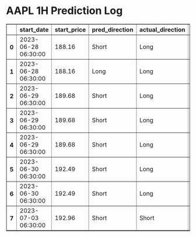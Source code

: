 <h1>AAPL 1H Prediction Log</h1>

<table border="1" class="dataframe">
  <thead>
    <tr style="text-align: right;">
      <th></th>
      <th>start_date</th>
      <th>start_price</th>
      <th>pred_direction</th>
      <th>actual_direction</th>
      <th>end_date</th>
      <th>end_price</th>
      <th>confidence</th>
      <th>difference</th>
    </tr>
  </thead>
  <tbody>
    <tr>
      <th>0</th>
      <td>2023-06-28 06:30:00</td>
      <td>188.16</td>
      <td>Short</td>
      <td>Long</td>
      <td>2023-06-28 12:00:00</td>
      <td>189.29</td>
      <td>72.727273</td>
      <td>1.13</td>
    </tr>
    <tr>
      <th>1</th>
      <td>2023-06-28 06:30:00</td>
      <td>188.16</td>
      <td>Long</td>
      <td>Long</td>
      <td>2023-06-28 12:00:00</td>
      <td>189.29</td>
      <td>64.516129</td>
      <td>1.13</td>
    </tr>
    <tr>
      <th>2</th>
      <td>2023-06-29 06:30:00</td>
      <td>189.68</td>
      <td>Short</td>
      <td>Long</td>
      <td>2023-06-29 08:00:00</td>
      <td>189.69</td>
      <td>64.516129</td>
      <td>0.01</td>
    </tr>
    <tr>
      <th>3</th>
      <td>2023-06-29 06:30:00</td>
      <td>189.68</td>
      <td>Short</td>
      <td>Long</td>
      <td>2023-06-29 08:00:00</td>
      <td>189.69</td>
      <td>69.696970</td>
      <td>0.01</td>
    </tr>
    <tr>
      <th>4</th>
      <td>2023-06-29 06:30:00</td>
      <td>189.68</td>
      <td>Short</td>
      <td>Long</td>
      <td>2023-06-29 08:00:00</td>
      <td>189.69</td>
      <td>69.696970</td>
      <td>0.01</td>
    </tr>
    <tr>
      <th>5</th>
      <td>2023-06-30 06:30:00</td>
      <td>192.49</td>
      <td>Short</td>
      <td>Long</td>
      <td>2023-06-30 07:00:00</td>
      <td>192.64</td>
      <td>68.750000</td>
      <td>0.15</td>
    </tr>
    <tr>
      <th>6</th>
      <td>2023-06-30 06:30:00</td>
      <td>192.49</td>
      <td>Short</td>
      <td>Long</td>
      <td>2023-06-30 07:00:00</td>
      <td>192.64</td>
      <td>67.741935</td>
      <td>0.15</td>
    </tr>
    <tr>
      <th>7</th>
      <td>2023-07-03 06:30:00</td>
      <td>192.96</td>
      <td>Short</td>
      <td>Short</td>
      <td>2023-07-03 06:30:00</td>
      <td>192.96</td>
      <td>67.741935</td>
      <td>0.00</td>
    </tr>
  </tbody>
</table>